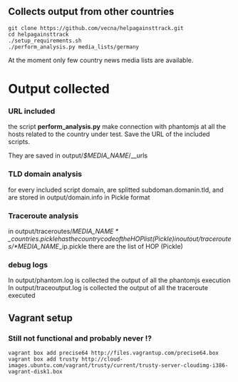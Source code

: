 
## Collects output from other countries
   
    git clone https://github.com/vecna/helpagainsttrack.git
    cd helpagainsttrack
    ./setup_requirements.sh
    ./perform_analysis.py media_lists/germany

At the moment only few country news media lists are available. 

# Output collected

### URL included 

the script **perform\_analysis.py** make connection with phantomjs at all the hosts related to the
country under test. Save the URL of the included scripts. 

They are saved in output/*$MEDIA\_NAME*/\_\_urls

### TLD domain analysis

for every included script domain, are splitted subdoman.domanin.tld, and are stored in output/domain.info in Pickle format

### Traceroute analysis

in output/traceroutes/*$MEDIA\_NAME*\_countries.pickle has the country code of the HOP list (Pickle)
in outout/traceroutes/*$MEDIA\_NAME*\_ip.pickle there are the list of HOP (Pickle)

### debug logs

In output/phantom.log is collected the output of all the phantomjs execution
In output/traceoutput.log is collected the output of all the traceroute executed


## Vagrant setup

### Still not functional and probably never !?

    vagrant box add precise64 http://files.vagrantup.com/precise64.box
    vagrant box add trusty http://cloud-images.ubuntu.com/vagrant/trusty/current/trusty-server-cloudimg-i386-vagrant-disk1.box

